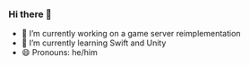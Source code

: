 ### Hi there 👋

- 🔭 I’m currently working on a game server reimplementation
- 🌱 I’m currently learning Swift and Unity
- 😄 Pronouns: he/him
